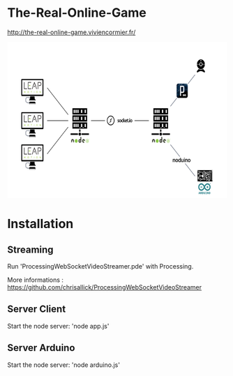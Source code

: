 The-Real-Online-Game
====================

<a href="http://the-real-online-game.viviencormier.fr/">http://the-real-online-game.viviencormier.fr/</a>

<img alt="ScreenShot Demo Video" src="https://raw.githubusercontent.com/VivienCormier/The-Real-Online-Game/master/img/schema.png" width="646" height="358" />

Installation
============

Streaming
---------

Run 'ProcessingWebSocketVideoStreamer.pde' with Processing.

More informations : <a href="https://github.com/chrisallick/ProcessingWebSocketVideoStreamer">https://github.com/chrisallick/ProcessingWebSocketVideoStreamer</a>

Server Client
-------------

Start the node server: 'node app.js'

Server Arduino
--------------

Start the node server: 'node arduino.js'